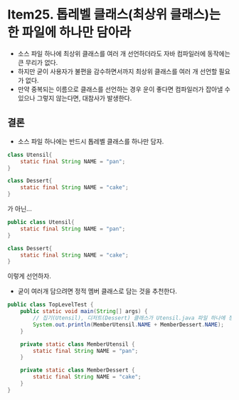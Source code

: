 # Item25. 톱레벨 클래스(최상위 클래스)는 한 파일에 하나만 담아라
* 소스 파일 하나에 최상위 클래스를 여러 개 선언하더라도 자바 컴파일러에 동작에는 큰 무리가 없다.
* 하지만 굳이 사용자가 불편을 감수하면서까지 최상위 클래스를 여러 개 선언할 필요가 없다.
* 만약 중복되는 이름으로 클래스를 선언하는 경우 운이 좋다면 컴파일러가 잡아낼 수 있으나 그렇지 않는다면, 대참사가 발생한다.

## 결론
* 소스 파일 하나에는 반드시 톱레벨 클래스를 하나만 담자.
```java
class Utensil{
    static final String NAME = "pan";
}

class Dessert{
    static final String NAME = "cake";
}
```
가 아닌...

```java
public class Utensil{
    static final String NAME = "pan";
}
```
```java
class Dessert{
    static final String NAME = "cake";
}
```
이렇게 선언하자.

* 굳이 여러개 담으려면 정적 멤버 클래스로 담는 것을 추천한다.
```java
public class TopLevelTest {
    public static void main(String[] args) {
        // 집기(Utensil), 디저트(Dessert) 클래스가 Utensil.java 파일 하나에 정의되어 있는 경우
        System.out.println(MemberUtensil.NAME + MemberDessert.NAME);
    }

    private static class MemberUtensil {
        static final String NAME = "pan";
    }

    private static class MemberDessert {
        static final String NAME = "cake";
    }
}
```